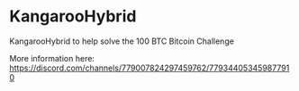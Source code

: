 # KangarooHybrid
KangarooHybrid to help solve the 100 BTC Bitcoin Challenge

More information here:
https://discord.com/channels/779007824297459762/779344053459877910
